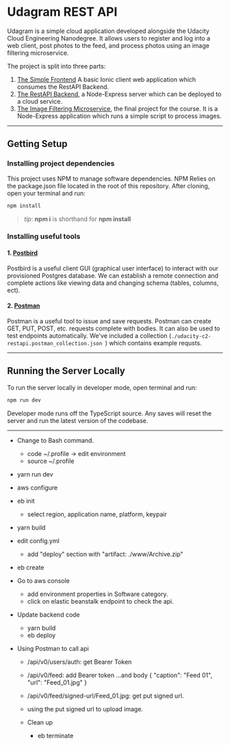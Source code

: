 # Udagram REST API

Udagram is a simple cloud application developed alongside the Udacity Cloud Engineering Nanodegree. It allows users to register and log into a web client, post photos to the feed, and process photos using an image filtering microservice.

The project is split into three parts:

1. [The Simple Frontend](https://github.com/udacity/cloud-developer/tree/master/course-02/exercises/udacity-c2-frontend)
   A basic Ionic client web application which consumes the RestAPI Backend.
2. [The RestAPI Backend](https://github.com/udacity/cloud-developer/tree/master/course-02/exercises/udacity-c2-restapi), a Node-Express server which can be deployed to a cloud service.
3. [The Image Filtering Microservice](https://github.com/udacity/cloud-developer/tree/master/course-02/project/image-filter-starter-code), the final project for the course. It is a Node-Express application which runs a simple script to process images.

---

## Getting Setup

### Installing project dependencies

This project uses NPM to manage software dependencies. NPM Relies on the package.json file located in the root of this repository. After cloning, open your terminal and run:

```bash
npm install
```

> _tip_: **npm i** is shorthand for **npm install**

### Installing useful tools

#### 1. [Postbird](https://github.com/paxa/postbird)

Postbird is a useful client GUI (graphical user interface) to interact with our provisioned Postgres database. We can establish a remote connection and complete actions like viewing data and changing schema (tables, columns, ect).

#### 2. [Postman](https://www.getpostman.com/downloads/)

Postman is a useful tool to issue and save requests. Postman can create GET, PUT, POST, etc. requests complete with bodies. It can also be used to test endpoints automatically. We've included a collection (`./udacity-c2-restapi.postman_collection.json `) which contains example requsts.

---

## Running the Server Locally

To run the server locally in developer mode, open terminal and run:

```bash
npm run dev
```

Developer mode runs off the TypeScript source. Any saves will reset the server and run the latest version of the codebase.

---

- Change to Bash command.
  - code ~/.profile -> edit environment
  - source ~/.profile
- yarn run dev
- aws configure
- eb init
  - select region, application name, platform, keypair
- yarn build
- edit config.yml
  - add "deploy" section with "artifact: ./www/Archive.zip"
- eb create
- Go to aws console
  - add environment properties in Software category.
  - click on elastic beanstalk endpoint to check the api.
- Update backend code
  - yarn build
  - eb deploy
- Using Postman to call api

  - /api/v0/users/auth: get Bearer Token
  - /api/v0/feed: add Bearer token
    ...and body
    {
    "caption": "Feed 01",
    "url": "Feed_01.jpg"
    }
  - /api/v0/feed/signed-url/Feed_01.jpg: get put signed url.
  - using the put signed url to upload image.

  - Clean up
    - eb terminate

